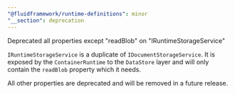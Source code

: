 ```yaml
---
"@fluidframework/runtime-definitions": minor
"__section": deprecation
---
```

Deprecated all properties except "readBlob" on "IRuntimeStorageService"

`IRuntimeStorageService` is a duplicate of `IDocumentStorageService`. It is exposed by the `ContainerRuntime` to the `DataStore` layer and will only contain the `readBlob` property which it needs.

All other properties are deprecated and will be removed in a future release.
